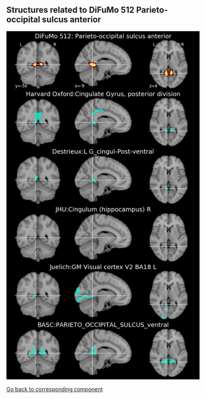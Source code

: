 


## Structures related to DiFuMo 512 Parieto-occipital sulcus anterior

![288](288.jpg "Structures related to DiFuMo 512 Parieto-occipital sulcus anterior")

[Go back to corresponding component](https://parietal-inria.github.io/DiFuMo/512/html/288.html)